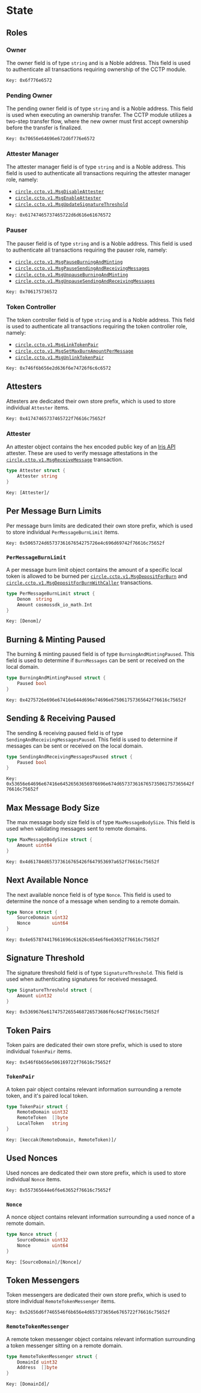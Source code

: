 # State

## Roles

### Owner

The owner field is of type `string` and is a Noble address. This field is used
to authenticate all transactions requiring ownership of the CCTP module.

`Key: 0x6f776e6572`

### Pending Owner

The pending owner field is of type `string` and is a Noble address. This field
is used when executing an ownership transfer. The CCTP module utilizes a
two-step transfer flow, where the new owner must first accept ownership before
the transfer is finalized.

`Key: 0x70656e64696e672d6f776e6572`

### Attester Manager

The attester manager field is of type `string` and is a Noble address. This
field is used to authenticate all transactions requiring the attester manager
role, namely:

- [`circle.cctp.v1.MsgDisableAttester`](./02_messages.md#disableattester)
- [`circle.cctp.v1.MsgEnableAttester`](./02_messages.md#enableattester)
- [`circle.cctp.v1.MsgUpdateSignatureThreshold`](./02_messages.md#updatesignaturethreshold)

`Key: 0x61747465737465722d6d616e61676572`

### Pauser

The pauser field is of type `string` and is a Noble address. This field is used
to authenticate all transactions requiring the pauser role, namely:

- [`circle.cctp.v1.MsgPauseBurningAndMinting`](./02_messages.md#pauseburningandminting)
- [`circle.cctp.v1.MsgPauseSendingAndReceivingMessages`](./02_messages.md#pausesendingandreceivingmessages)
- [`circle.cctp.v1.MsgUnpauseBurningAndMinting`](./02_messages.md#unpauseburningandminting)
- [`circle.cctp.v1.MsgUnpauseSendingAndReceivingMessages`](./02_messages.md#unpausesendingandreceivingmessages)

`Key: 0x706175736572`

### Token Controller

The token controller field is of type `string` and is a Noble address. This
field is used to authenticate all transactions requiring the token controller
role, namely:

- [`circle.cctp.v1.MsgLinkTokenPair`](./02_messages.md#linktokenpair)
- [`circle.cctp.v1.MsgSetMaxBurnAmountPerMessage`](./02_messages.md#setmaxburnamountpermessage)
- [`circle.cctp.v1.MsgUnlinkTokenPair`](./02_messages.md#unlinktokenpair)

`Key: 0x746f6b656e2d636f6e74726f6c6c6572`

## Attesters

Attesters are dedicated their own store prefix, which is used to store
individual `Attester` items.

`Key: 0x41747465737465722f76616c75652f`

### Attester

An attester object contains the hex encoded public key of an [Iris API]
attester. These are used to verify message attestations in the
[`circle.cttp.v1.MsgReceiveMessage`](./02_messages.md#receivemessage)
transaction.

```go
type Attester struct {
    Attester string
}
```

`Key: [Attester]/`

## Per Message Burn Limits

Per message burn limits are dedicated their own store prefix, which is used to
store individual `PerMessageBurnLimit` items.

`Key: 0x5065724d6573736167654275726e4c696d69742f76616c75652f`

### `PerMessageBurnLimit`

A per message burn limit object contains the amount of a specific local token is
allowed to be burned per
[`circle.cctp.v1.MsgDepositForBurn`](./02_messages.md#depositforburn) and
[`circle.cctp.v1.MsgDepositForBurnWithCaller`](./02_messages.md#depositforburnwithcaller)
transactions.

```go
type PerMessageBurnLimit struct {
    Denom  string
    Amount cosmossdk_io_math.Int
}
```

`Key: [Denom]/`

## Burning & Minting Paused

The burning & minting paused field is of type `BurningAndMintingPaused`. This
field is used to determine if `BurnMessages` can be sent or received on the
local domain.

```go
type BurningAndMintingPaused struct {
    Paused bool
}
```

`Key: 0x4275726e696e67416e644d696e74696e675061757365642f76616c75652f`

## Sending & Receiving Paused

The sending & receiving paused field is of type
`SendingAndReceivingMessagesPaused`. This field is used to determine if messages
can be sent or received on the local domain.

```go
type SendingAndReceivingMessagesPaused struct {
    Paused bool
}
```

`Key: 0x53656e64696e67416e64526563656976696e674d657373616765735061757365642f76616c75652f`

## Max Message Body Size

The max message body size field is of type `MaxMessageBodySize`. This field is
used when validating messages sent to remote domains.

```go
type MaxMessageBodySize struct {
    Amount uint64
}
```

`Key: 0x4d61784d657373616765426f647953697a652f76616c75652f`

## Next Available Nonce

The next available nonce field is of type `Nonce`. This field is used to
determine the nonce of a message when sending to a remote domain.

```go
type Nonce struct {
    SourceDomain uint32
    Nonce        uint64
}
```

`Key: 0x4e657874417661696c61626c654e6f6e63652f76616c75652f`

## Signature Threshold

The signature threshold field is of type `SignatureThreshold`. This field is
used when authenticating signatures for received messaged.

```go
type SignatureThreshold struct {
    Amount uint32
}
```

`Key: 0x5369676e61747572655468726573686f6c642f76616c75652f`

## Token Pairs

Token pairs are dedicated their own store prefix, which is used to store
individual `TokenPair` items.

`Key: 0x546f6b656e506169722f76616c75652f`

### `TokenPair`

A token pair object contains relevant information surrounding a remote token,
and it's paired local token.

```go
type TokenPair struct {
    RemoteDomain uint32
    RemoteToken  []byte
    LocalToken   string
}
```

`Key: [keccak(RemoteDomain, RemoteToken)]/`

## Used Nonces

Used nonces are dedicated their own store prefix, which is used to store
individual `Nonce` items.

`Key: 0x557365644e6f6e63652f76616c75652f`

### `Nonce`

A nonce object contains relevant information surrounding a used nonce of a
remote domain.

```go
type Nonce struct {
    SourceDomain uint32
    Nonce        uint64
}
```

`Key: [SourceDomain]/[Nonce]/`

## Token Messengers

Token messengers are dedicated their own store prefix, which is used to store
individual `RemoteTokenMessenger` items.

`Key: 0x52656d6f7465546f6b656e4d657373656e6765722f76616c75652f`

### `RemoteTokenMessenger`

A remote token messenger object contains relevant information surrounding a
token messenger sitting on a remote domain.

```go
type RemoteTokenMessenger struct {
    DomainId uint32
    Address  []byte
}
```

`Key: [DomainId]/`

[Iris API]:
https://developers.circle.com/stablecoin/docs#attestation-service-api
